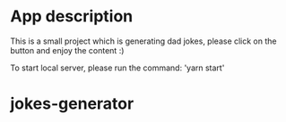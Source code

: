 # App description

This is a small project which is generating dad jokes, please click on the button and enjoy the content :)

To start local server, please run the command: 'yarn start'


# jokes-generator
